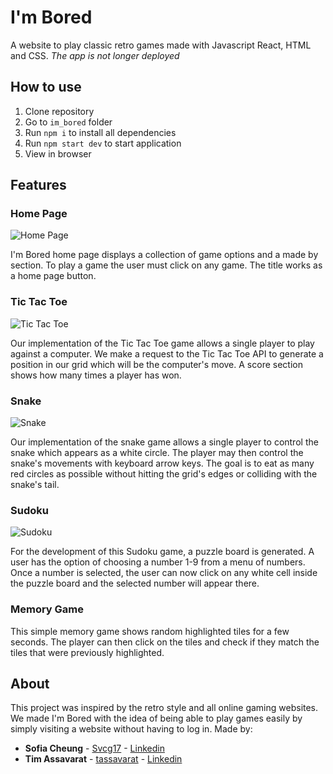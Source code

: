 # I'm Bored

A website to play classic retro games made with Javascript React, HTML and CSS.
_The app is not longer deployed_

## How to use

1. Clone repository
2. Go to `im_bored` folder
3. Run `npm i` to install all dependencies
4. Run `npm start dev` to start application
5. View in browser

## Features

### Home Page

![Home Page](https://i.imgur.com/aifDzri.png)

I'm Bored home page displays a collection of game options and a made by section. To play a game the user must click on any game. The title works as a home page button.


### Tic Tac Toe

![Tic Tac Toe](https://i.imgur.com/5nlNyNK.png)

Our implementation of the Tic Tac Toe game allows a single player to play against a computer. We make a request to the Tic Tac Toe API to generate a position in our grid which will be the computer's move. A score section shows how many times a player has won.

### Snake

![Snake](https://i.imgur.com/Vr1DSjz.png)

Our implementation of the snake game allows a single player to control the snake which appears as a white circle. The player may then control the snake's movements with keyboard arrow keys. The goal is to eat as many red circles as possible without hitting the grid's edges or colliding with the snake's tail.

### Sudoku

![Sudoku](https://i.imgur.com/yYnVepg.png)

For the development of this Sudoku game, a puzzle board is generated. A user has the option of choosing a number 1-9 from a menu of numbers. Once a number is selected, the user can now click on any white cell inside the puzzle board and the selected number will appear there.

### Memory Game

This simple memory game shows random highlighted tiles for a few seconds. The player can then click on the tiles and check if they match the tiles that were previously highlighted.

## About

This project was inspired by the retro style and all online gaming websites. We made I'm Bored with the idea of being able to play games easily by simply visiting a website without having to log in.
Made by:

- **Sofia Cheung** - [Svcg17](https://github.com/Svcg17) - [Linkedin](https://www.linkedin.com/in/sof%C3%ADa-cheung-90056817a/)
- **Tim Assavarat** - [tassavarat](https://github.com/tassavarat) - [Linkedin](https://www.linkedin.com/in/tim-assavarat-04b14717a/)
